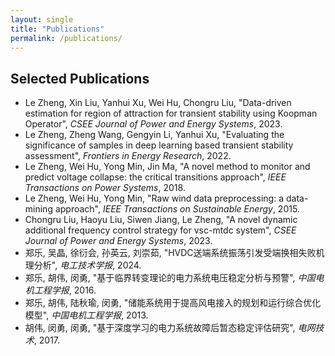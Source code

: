 ```yaml
---
layout: single
title: "Publications"
permalink: /publications/
---
```

## Selected Publications

- Le Zheng, Xin Liu, Yanhui Xu, Wei Hu, Chongru Liu, "Data-driven estimation for region of attraction for transient stability using Koopman Operator", *CSEE Journal of Power and Energy Systems*, 2023.
- Le Zheng, Zheng Wang, Gengyin Li, Yanhui Xu, "Evaluating the significance of samples in deep learning based transient stability assessment", *Frontiers in Energy Research*, 2022.
- Le Zheng, Wei Hu, Yong Min, Jin Ma, "A novel method to monitor and predict voltage collapse: the critical transitions approach", *IEEE Transactions on Power Systems*, 2018.
- Le Zheng, Wei Hu, Yong Min, "Raw wind data preprocessing: a data-mining approach", *IEEE Transactions on Sustainable Energy*, 2015.
- Chongru Liu, Haoyu Liu, Siwen Jiang, Le Zheng, "A novel dynamic additional frequency control strategy for vsc-mtdc system", *CSEE Journal of Power and Energy Systems*, 2023.
- 郑乐, 吴晶, 徐衍会, 孙英云, 刘崇茹, "HVDC送端系统振荡引发受端换相失败机理分析", *电工技术学报*, 2024.
- 郑乐, 胡伟, 闵勇, "基于临界转变理论的电力系统电压稳定分析与预警", *中国电机工程学报*, 2016.
- 郑乐, 胡伟, 陆秋瑜, 闵勇, "储能系统用于提高风电接入的规划和运行综合优化模型", *中国电机工程学报*, 2013.
- 胡伟, 闵勇, 闵勇, "基于深度学习的电力系统故障后暂态稳定评估研究", *电网技术*, 2017.


